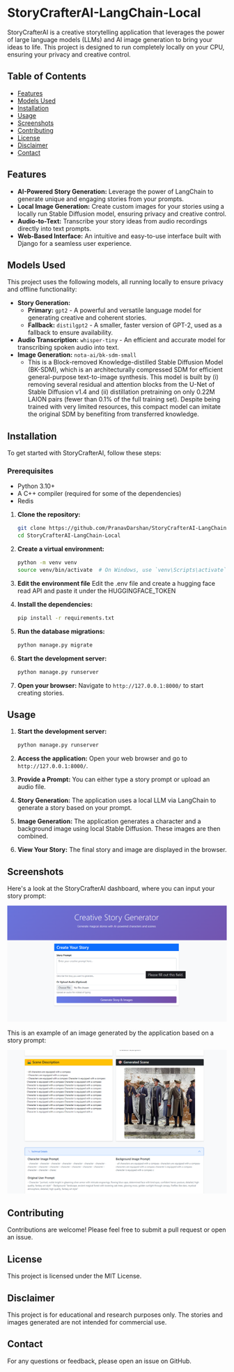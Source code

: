 # StoryCrafterAI-LangChain-Local

StoryCrafterAI is a creative storytelling application that leverages the power of large language models (LLMs) and AI image generation to bring your ideas to life. This project is designed to run completely locally on your CPU, ensuring your privacy and creative control.

## Table of Contents

*   [Features](#features)
*   [Models Used](#models-used)
*   [Installation](#installation)
*   [Usage](#usage)
*   [Screenshots](#screenshots)
*   [Contributing](#contributing)
*   [License](#license)
*   [Disclaimer](#disclaimer)
*   [Contact](#contact)

## Features

*   **AI-Powered Story Generation:**  Leverage the power of LangChain to generate unique and engaging stories from your prompts.
*   **Local Image Generation:** Create custom images for your stories using a locally run Stable Diffusion model, ensuring privacy and creative control.
*   **Audio-to-Text:**  Transcribe your story ideas from audio recordings directly into text prompts.
*   **Web-Based Interface:**  An intuitive and easy-to-use interface built with Django for a seamless user experience.


## Models Used

This project uses the following models, all running locally to ensure privacy and offline functionality:

*   **Story Generation:**
    *   **Primary:** `gpt2` - A powerful and versatile language model for generating creative and coherent stories.
    *   **Fallback:** `distilgpt2` - A smaller, faster version of GPT-2, used as a fallback to ensure availability.
*   **Audio Transcription:** `whisper-tiny` - An efficient and accurate model for transcribing spoken audio into text.
*   **Image Generation:** `nota-ai/bk-sdm-small`
    *   This is a Block-removed Knowledge-distilled Stable Diffusion Model (BK-SDM), which is an architecturally compressed SDM for efficient general-purpose text-to-image synthesis. This model is built by (i) removing several residual and attention blocks from the U-Net of Stable Diffusion v1.4 and (ii) distillation pretraining on only 0.22M LAION pairs (fewer than 0.1% of the full training set). Despite being trained with very limited resources, this compact model can imitate the original SDM by benefiting from transferred knowledge.


## Installation

To get started with StoryCrafterAI, follow these steps:

### Prerequisites

*   Python 3.10+
*   A C++ compiler (required for some of the dependencies)
*   Redis

1.  **Clone the repository:**
    ```bash
    git clone https://github.com/PranavDarshan/StoryCrafterAI-LangChain-Local.git
    cd StoryCrafterAI-LangChain-Local
    ```

2.  **Create a virtual environment:**
    ```bash
    python -m venv venv
    source venv/bin/activate  # On Windows, use `venv\Scripts\activate`
    ```
3. **Edit the environment file**
    Edit the .env file and create a hugging face read API and paste it under the HUGGINGFACE_TOKEN
   
4.  **Install the dependencies:**
    ```bash
    pip install -r requirements.txt
    ```

5.  **Run the database migrations:**
    ```bash
    python manage.py migrate
    ```

6.  **Start the development server:**
    ```bash
    python manage.py runserver
    ```

7.  **Open your browser:** Navigate to `http://127.0.0.1:8000/` to start creating stories.

## Usage

1.  **Start the development server:**
    ```bash
    python manage.py runserver
    ```

2.  **Access the application:** Open your web browser and go to `http://127.0.0.1:8000/`.

3.  **Provide a Prompt:** You can either type a story prompt or upload an audio file.
4.  **Story Generation:** The application uses a local LLM via LangChain to generate a story based on your prompt.
5.  **Image Generation:**  The application generates a character and a background image using local Stable Diffusion. These images are then combined.
6.  **View Your Story:** The final story and image are displayed in the browser.

## Screenshots

Here's a look at the StoryCrafterAI dashboard, where you can input your story prompt:

![Dashboard](assets/dashboard.png)

This is an example of an image generated by the application based on a story prompt:

![Generated Image](assets/dashboard-image-generated.png)

## Contributing

Contributions are welcome! Please feel free to submit a pull request or open an issue.

## License

This project is licensed under the MIT License.

## Disclaimer

This project is for educational and research purposes only. The stories and images generated are not intended for commercial use.

## Contact

For any questions or feedback, please open an issue on GitHub.
